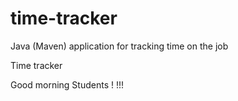 # time-tracker
Java (Maven) application for tracking time on the job

Time tracker

Good morning Students ! !!!
